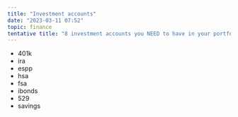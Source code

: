 ```yaml
---
title: "Investment accounts"
date: "2023-03-11 07:52"
topic: finance
tentative title: "8 investment accounts you NEED to have in your portfolio"
---
```


- 401k
- ira
- espp
- hsa
- fsa
- ibonds
- 529
- savings